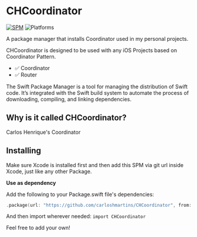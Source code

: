 # CHCoordinator

[![SPM](https://img.shields.io/badge/spm-compatible-brightgreen.svg?style=for-the-badge)](https://swift.org/package-manager)
![Platforms](https://img.shields.io/badge/Platforms-iOS-blue.svg?style=for-the-badge)

A package manager that installs Coordinator used in my personal projects.

CHCoordinator is designed to be used with any iOS Projects based on Coordinator Pattern.
- ✅ Coordinator
- ✅ Router

The Swift Package Manager is a tool for managing the distribution of Swift code. It’s integrated with the Swift build system to automate the process of downloading, compiling, and linking dependencies.

## Why is it called CHCoordinator?
Carlos Henrique's Coordinator

## Installing
Make sure Xcode is installed first and then add this SPM via git url inside Xcode, just like any other Package.

**Use as dependency**

Add the following to your Package.swift file's dependencies:

```swift
.package(url: "https://github.com/carloshmartins/CHCoordinator", from: "1.0.0"),
```

And then import wherever needed: `import CHCoordinator`

Feel free to add your own!
